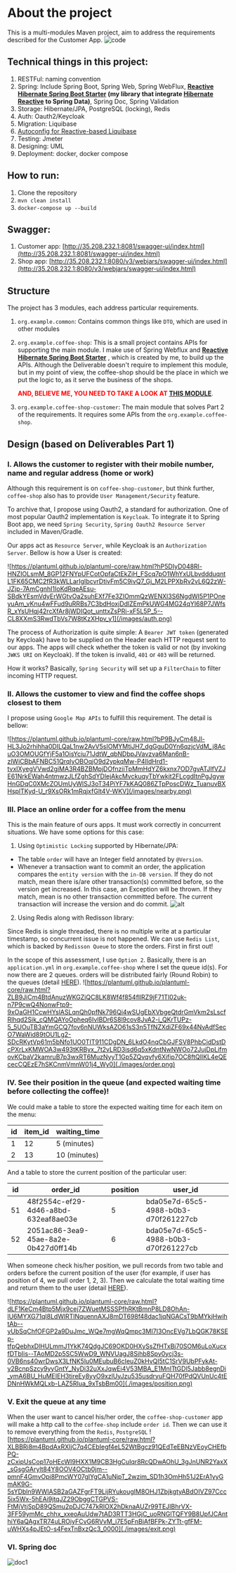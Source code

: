 # About the project
This is a multi-modules Maven project, aim to address the requirements described for the Customer App.
![code](./images/code.png)

## Technical things in this project:
1. RESTFul: naming convention
2. Spring: Include Spring Boot, Spring Web, Spring WebFlux,
**[Reactive Hibernate Spring Boot Starter](https://github.com/anaconda875/reactive-hibernate-spring-boot-starter)
(my library that integrate [Hibernate Reactive](https://github.com/hibernate/hibernate-reactive) to Spring Data)**,
 Spring Doc, Spring Validation
3. Storage: Hibernate/JPA, PostgreSQL (locking), Redis
4. Auth: Oauth2/Keycloak
5. Migration: Liquibase
6. [Autoconfig for Reactive-based Liquibase](coffee-shop/src/main/java/org/example/coffeeshop/liquibase/LiquibaseAutoConfiguration.java)
7. Testing: Jmeter
8. Designing: UML
9. Deployment: docker, docker compose

## How to run:
1. Clone the repository
2. `mvn clean install`
3. `docker-compose up --build`

## Swagger:
1. Customer app: [http://35.208.232.1:8081/swagger-ui/index.html](http://35.208.232.1:8081/swagger-ui/index.html)
2. Shop app: [http://35.208.232.1:8080/v3/webjars/swagger-ui/index.html](http://35.208.232.1:8080/v3/webjars/swagger-ui/index.html)

## Structure
The project has 3 modules, each address particular requirements.
1. `org.example.common`: Contains common things like `DTO`, which are used in other modules
2. `org.example.coffee-shop`: This is a small project contains APIs for supporting the main module.
I make use of Spring Webflux and **[Reactive Hibernate Spring Boot Starter](https://github.com/anaconda875/reactive-hibernate-spring-boot-starter)**
, which is created by me, to build up the APIs.
Although the Deliverable doesn't require to implement this module, but in my point of view,
the coffee-shop should be the place in which we put the logic to, as it serve the business of the shops.

    <span style="color:red">**AND, BELIEVE ME, YOU NEED TO TAKE A LOOK AT [THIS MODULE](./coffee-shop)**.</span>
3. `org.example.coffee-shop-customer`: The main module that solves Part 2 of the requirements.
It requires some APIs from the `org.example.coffee-shop`.

## Design (based on Deliverables Part 1)
### I. Allows the customer to register with their mobile number, name and regular address (home or work)
Although this requirement is on `coffee-shop-customer`, but think further, `coffee-shop` also has to provide `User Management/Security` feature.

To archive that, I propose using Oauth2, a standard for authorization. One of most popular Oauth2 implementation is `Keycloak`.
To integrate it to Spring Boot app, we need `Spring Security`, `Spring Oauth2 Resource Server` included in Maven/Gradle.

Our apps act as `Resource Server`, while Keycloak is an `Authorization Server`. Bellow is how a User is created:

![https://plantuml.github.io/plantuml-core/raw.html?hP5DIyD048Rl-HNZIOLsmM_8GP12FNYpUFCotOpfaCtEkZiH_FScq7pO1WhYxULbvddduqntL1FK65CMC2fR3kWLLarIgIbcvrDtivFm5C9ivQ7_Gj_M2LPPXbRv2vL6Q2zW-JZjp-7AmCgnhI1IoKdRqeAEsu-SBdkYEsmVdyErWGtvOa2suhEXf7Fe3ZIOmmQzWENXl3S6NgdWI5P1POneyuAm_vKnu4wFFud9uRRBs7C3bdHoxjDdlZEmPkUWG4MG24qYI68P7JWfsR_xYsUHqj42rcXfAr8jWDIQot_unttxZsPRi-xF5L5P_5--CL8XXmS3RwdTbVs7W8tKzXHpv_y1](/images/auth.png)

The process of Authorization is quite simple: A `Bearer JWT token` (generated by Keycloak) have to be supplied on the Header each HTTP request sent to our apps.
The apps will check whether the token is valid or not (by invoking `JWKS URI` on Keycloak). If the token is invalid, `401` or `403` will be returned.

How it works? Basically, `Spring Security` will set up a `FilterChain` to filter incoming HTTP request.

### II. Allows the customer to view and find the coffee shops closest to them
I propose using `Google Map APIs` to fulfill this requirement. The detail is bellow:

![https://plantuml.github.io/plantuml-core/raw.html?bP9BJyCm48Jl-HL3Jo2rhihha0DILQaL1nw2AvV5sIOMYMtiJH7_dgGguD0Yn6qzjcVdM_j8AcuO3OMOUGfYjF5a1OisYciu71JdtW_qbNDbpJVavzva6Man6nB-zlWiCBbAFNBC51QrqIyOBOqjO9d2ypkqMw-P4IldHrd1-tvxIXyegVVwd2giMA3R4BZBMpjDOfnziiTpMmHdYZ6kxnx7OD7gvATJIfVZJE61NrkEWah4ntmwzJLfZghSdYDlejAkcMvckuqyTbYwkjt2FLcgdItnPgJgywHnGDqC0XMcZOUmUyWlSJ3oT34PiYF7kKAQ086ZTpPoscDWz_TuanuvBXHsplTKyd-U_r9XsORk1mRqjxfGlt4V-WKV](/images/nearby.png)

### III. Place an online order for a coffee from the menu
This is the main feature of ours apps. It must work correctly in concurrent situations.
We have some options for this case:
1. Using `Optimistic Locking` supported by Hibernate/JPA:

- The table `order` will have an Integer field annotated by `@Version`.
- Whenever a transaction want to commit an order, the application compares the `entity version` with the `in-DB version`.
If they do not match, mean there is/are other transaction(s) committed before, so the version get increased.
In this case, an Exception will be thrown.
If they match, mean is no other transaction committed before. The current transaction will increase the version and do commit.
![alt](/images/optimistic.png)
2. Using Redis along with Redisson library:

Since Redis is single threaded, there is no multiple write at a particular timestamp, so concurrent issue is not happened.
We can use `Redis List`, which is backed by `Redisson Queue` to store the orders. First in first out!

In the scope of this assessment, I use `Option 2`. Basically, there is an `application.yml`
in `org.example.coffee-shop` where I set the queue id(s). For now there are 2 queues.
orders will be distributed fairly (Round Robin) to the queues (detail [HERE](/coffee-shop/src/main/java/org/example/coffeeshop/service/DefaultOrderService.java)).
![https://plantuml.github.io/plantuml-core/raw.html?ZLB9JiCm4BtdAnuzWKGZiQC8LK8Wf4f854fllRZ9jF71Tl02uk-n7P9cwQ4NonwFtp9-9xOaGH1CcwHYslASLqnQh0pfNk796Qi4wSUgEbXVbgeQtdrGmVkm2sLscfRlhqd2Sik_cQMQAYoOpheq6IvIBDr6S8l9cov8JvA2-i_QKrTUPz-5_5UOuTB3aYmGCQ7fov6nNUWksAZO61sS3n5TfNZXdiZF69x44NvAdfSecO7WaWid89tOU1Lg2-SDcRKytVp61m5bNfo1UO0TIT911CDgDN_6LkdO4nqCbGJFSV8PhbCidDstDcPXrLxKMWOA3w493tKRByx_7t2vLRD3isd6q5xKdntNwNWOo72JujDpLifmovKCbaV2kamruB7p3wxRT6MuzNyyT1Gp5ZQvqvfy6Xifip7OC8ftQIlKL4eQEcecCQEzE7hSKCnmVmnW01j4_Wy0](./images/order.png)

### IV. See their position in the queue (and expected waiting time before collecting the coffee)!
We could make a table to store the expected waiting time for each item on the menu:

| id | item_id | waiting_time | 
|----|---------|--------------|
| 1  | 12      | 5 (minutes)  |
| 2  | 13      | 10 (minutes) |

And a table to store the current position of the particular user:

| id |               order_id               | position |               user_id                |
|----|--------------------------------------|----------|--------------------------------------|
| 51 | 48f2554c-ef29-4d46-a8bd-632eaf8ae03e |        5 | bda05e7d-65c5-4988-b0b3-d70f261227cb |
| 52 | 2051ac86-3ea9-45ae-8a2e-0b427d0ff14b |        6 | bda05e7d-65c5-4988-b0b3-d70f261227cb |

When someone check his/her position, we pull records from two table and orders before the current position of the user
(for example, if user has position of 4, we pull order 1, 2, 3). Then we calculate the total waiting time and return them to the user 
(detail [HERE](coffee-shop/src/main/java/org/example/coffeeshop/service/DefaultOrderService.java)).

![https://plantuml.github.io/plantuml-core/raw.html?dLF1KeCm4Btp5Mjx9cej7ZWuetMSSSPfhRKtBmnP8LD8OhAn-lU6MYXG71ql8LdWlRTlNquennAXJ8mDT698f48dac1jqNGACsT9bMYkjHwihtAb--yUbSqChfOFGP2a9DuJmc_WQe7mgWqQmpc3MI7I3OncEVg7LbQGK78KSEp-tfpQebhxDlHULmmJ1YkK74QdgJC69OKD0HXySsZfHTxBj70SOM6uLoXucxfDTbIis--TAoMD2p5SC5WwD9_WNVUagJ8Sjhb8Spy0ycj3s-0VB6ns40wrDwsX3LfNK5lu0MEubuB6cIeuZ0kHvQI5tC1SrV9UbPFykAt-y2BcnpSzcy9yyGntY_NyDi32uXxJqwEi4V53MBA_E1MnITtGDl5Jabb8egnDi_ymA6BU_HuMEIEH3tireEy8yyO9xzlUyJzu535usdryuFQH70fPdQVUnUc4tEDNnHWkMQLxb-LAZ5RIua_9xTsbBm00](./images/position.png)

### V. Exit the queue at any time
When the user want to cancel his/her order, the `coffee-shop-customer` app will make a http call to the `coffee-shop`
include `order id`. Then we can use it to remove everything from the `Redis`, `PostgreSQL`
![https://plantuml.github.io/plantuml-core/raw.html?XLBBRi8m4BpdAxRXIjC7q4CEbIegf4eL52WtBgcz91QEdTeEBNzVEoyCHEfbPQ-zCxipUsCop17oHEcWI9HXX1M9CB3HgCuIqr8RcQDwAOhU_3gJnUNR2YaxX_sGsgGArylt84Y8OOV4OCtb0jm--pmnF4GmvOpi8PmcWY07gIYgCA1uNjpT_2wzim_SD1h3OmHh51J2ErA1yyGmAK9G-5sYDbln9WWlASB2aGAZFgrFT9LijRYukougIM8OHJ1ZbjkgtyABdOIVZ97Ccc5ix5Wx-5hEAi9jtqJZ29ObggCTGPVS-FtMjVtjSpD89QSmu2pDJC747kRIOX2hDknaAUZr99TEJIBhrVX-3FF59ymMc_chhx_xxeoAuUdw7tAD3RTT3HGjC_uoRNGlTQFY9B8UpfJCAnthiY6aQAgxTR74uLROiyFCvG6RVvM_i7E5pFnBiAfBFPk-ZYTt-gfFM-uWHXs4pJEtO-s4FexTnBxzQc3_0000](./images/exit.png)

### VI. Spring doc
![doc1](./images/doc1.png)
